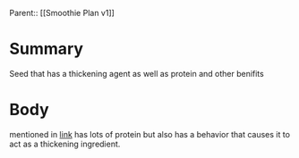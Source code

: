 Parent:: [[Smoothie Plan v1]]
# Summary 
Seed that has a thickening agent as well as protein and other benifits
# Body
mentioned in [link](https://www.youtube.com/watch?v=clsVrT_HDMg&ab_channel=DoctorMikeHansen) has lots of protein but also has a behavior that causes it to act as a thickening ingredient.
